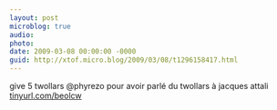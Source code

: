 ```yaml
---
layout: post
microblog: true
audio: 
photo: 
date: 2009-03-08 00:00:00 -0000
guid: http://xtof.micro.blog/2009/03/08/t1296158417.html
---
```

give 5 twollars @phyrezo pour avoir parlé du twollars à jacques attali [tinyurl.com/beolcw](http://tinyurl.com/beolcw)

